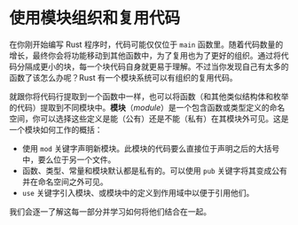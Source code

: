 # 使用模块组织和复用代码

在你刚开始编写 Rust 程序时，代码可能仅仅位于 `main` 函数里。随着代码数量的增长，最终你会将功能移动到其他函数中，为了复用也为了更好的组织。通过将代码分隔成更小的块，每一个块代码自身就更易于理解。不过当你发现自己有太多的函数了该怎么办呢？Rust 有一个模块系统可以有组织的复用代码。

就跟你将代码行提取到一个函数中一样，也可以将函数（和其他类似结构体和枚举的代码）提取到不同模块中。**模块**（*module*）是一个包含函数或类型定义的命名空间，你可以选择这些定义是能（公有）还是不能（私有）在其模块外可见。这是一个模块如何工作的概括：

* 使用 `mod` 关键字声明新模块。此模块的代码要么直接位于声明之后的大括号中，要么位于另一个文件。
* 函数、类型、常量和模块默认都是私有的。可以使用 `pub` 关键字将其变成公有并在命名空间之外可见。
* `use` 关键字引入模块、或模块中的定义到作用域中以便于引用他们。

我们会逐一了解这每一部分并学习如何将他们结合在一起。
